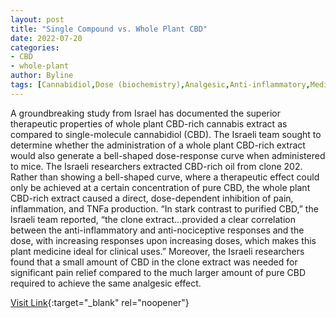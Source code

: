 ```yaml
---
layout: post
title: "Single Compound vs. Whole Plant CBD"
date: 2022-07-20
categories:
- CBD
- whole-plant
author: Byline
tags: [Cannabidiol,Dose (biochemistry),Analgesic,Anti-inflammatory,Medical cannabis,Tumor necrosis factor,Pharmacy,Clinical medicine,Medicine,Health,Drugs,Pharmacology,Medical treatments,Medical specialties,Health sciences,Health care,Pharmaceutical sciences,Chemicals in medicine,Medicinal chemistry,Therapy,Diseases and disorders]
---
```



A groundbreaking study from Israel has documented the superior therapeutic properties of whole plant CBD-rich cannabis extract as compared to single-molecule cannabidiol (CBD). The Israeli team sought to determine whether the administration of a whole plant CBD-rich extract would also generate a bell-shaped dose-response curve when administered to mice. The Israeli researchers extracted CBD-rich oil from clone 202. Rather than showing a bell-shaped curve, where a therapeutic effect could only be achieved at a certain concentration of pure CBD, the whole plant CBD-rich extract caused a direct, dose-dependent inhibition of pain, inflammation, and TNFa production. “In stark contrast to purified CBD,” the Israeli team reported, “the clone extract…provided a clear correlation between the anti-inflammatory and anti-nociceptive responses and the dose, with increasing responses upon increasing doses, which makes this plant medicine ideal for clinical uses.”  Moreover, the Israeli researchers found that a small amount of CBD in the clone extract was needed for significant pain relief compared to the much larger amount of pure CBD required to achieve the same analgesic effect.

[Visit Link](https://www.projectcbd.org/science/pure-cbd-better){:target="_blank" rel="noopener"}



